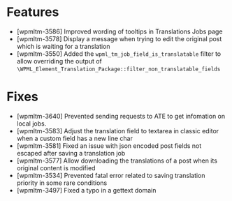# Features
* [wpmltm-3586] Improved wording of tooltips in Translations Jobs page
* [wpmltm-3578] Display a message when trying to edit the original post which is waiting for a translation
* [wpmltm-3550] Added the `wpml_tm_job_field_is_translatable` filter to allow overriding the output of `\WPML_Element_Translation_Package::filter_non_translatable_fields`

# Fixes
* [wpmltm-3640] Prevented sending requests to ATE to get infomation on local jobs.
* [wpmltm-3583] Adjust the translation field to textarea in classic editor when a custom field has a new line char
* [wpmltm-3581] Fixed an issue with json encoded post fields not escaped after saving a translation job
* [wpmltm-3577] Allow downloading the translations of a post when its original content is modified
* [wpmltm-3534] Prevented fatal error related to saving translation priority in some rare conditions
* [wpmltm-3497] Fixed a typo in a gettext domain